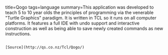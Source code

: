 title=Qogo
tags=language
summary=This application was developed to teach 5 to 10 year olds the principles of  programming via the venerable "Turtle Graphics" paradigm. It is written in TCL so it runs on all computer platforms. It features a full IDE with undo support and interactive construction as well as being able to save newly created commands as new instructions.
~~~~~~

[Source](http://qs.co.nz/Tcl/Qogo/)

